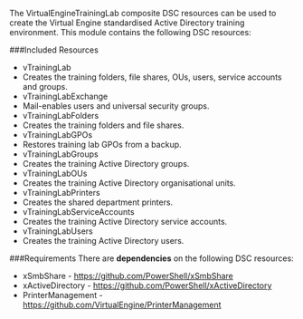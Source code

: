 The VirtualEngineTrainingLab composite DSC resources can be used to create the Virtual Engine standardised
Active Directory training environment. This module contains the following DSC resources:

###Included Resources
* vTrainingLab
 * Creates the training folders, file shares, OUs, users, service accounts and groups.
* vTrainingLabExchange
 * Mail-enables users and universal security groups.
* vTrainingLabFolders
 * Creates the training folders and file shares.
* vTrainingLabGPOs
 * Restores training lab GPOs from a backup.
* vTrainingLabGroups
 * Creates the training Active Directory groups.
* vTrainingLabOUs
 * Creates the training Active Directory organisational units.
* vTrainingLabPrinters
 * Creates the shared department printers.
* vTrainingLabServiceAccounts
 * Creates the training Active Directory service accounts.
* vTrainingLabUsers
 * Creates the training Active Directory users.

###Requirements
There are __dependencies__ on the following DSC resources:

* xSmbShare - https://github.com/PowerShell/xSmbShare
* xActiveDirectory - https://github.com/PowerShell/xActiveDirectory
* PrinterManagement - https://github.com/VirtualEngine/PrinterManagement
